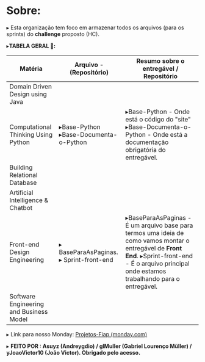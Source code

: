 # Sobre:

▸ Esta organização tem foco em armazenar todos os arquivos (para os sprints) do **challenge** proposto (HC). 


▸**TABELA GERAL 📁:**

| Matéria                                 | Arquivo - (Repositório)                           | Resumo sobre o entregável / Repositório                                                                                                                                                                                         |
| --------------------------------------- | ------------------------------------------------- | ------------------------------------------------------------------------------------------------------------------------------------------------------------------------------------------------------------------------------- |
| Domain Driven Design using Java         |                                                   |                                                                                                                                                                                                                                 |
| Computational Thinking Using Python     | ▸Base-Python             ▸Base-Documenta-o-Python | ▸Base-Python - Onde está o código do "site"    ▸Base-Documenta-o-Python - Onde está a documentação obrigatória do entregável.                                                                                                   |
| Building Relational Database            |                                                   |                                                                                                                                                                                                                                 |
| Artificial Intelligence & Chatbot       |                                                   |                                                                                                                                                                                                                                 |
| Front-end Design Engineering            | ▸ BaseParaAsPaginas. ▸ Sprint-front-end           | ▸BaseParaAsPaginas - É um arquivo base para termos uma ideia de como vamos montar o entregável de **Front End**.                          ▸Sprint-front-end - É o arquivo principal onde estamos trabalhando para o entregável. |
| Software Engineering and Business Model |                                                   |                                                                                                                                                                                                                                 |

▸ Link para nosso Monday: [Projetos-Fiap (monday.com)](https://glmuller.monday.com/boards/8976810346 "https://glmuller.monday.com/boards/8976810346")

▸ **FEITO POR : Asuyz (Andreygdio) / glMuller (Gabriel Lourenço Müller) / yJoaoVictor10 (João Victor). Obrigado pelo acesso.**